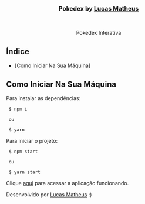 <br />
<p align="center">
  <h3 align="center">Pokedex by <a href="https://www.linkedin.com/in/lucasmpa/">Lucas Matheus</a></h3>
 <br />
  <p align="center">
     Pokedex Interativa
  </p>
</p>

## Índice

* [Como Iniciar Na Sua Máquina]

## Como Iniciar Na Sua Máquina

Para instalar as dependências:

```
 $ npm i
 
 ou
 
 $ yarn
```

Para iniciar o projeto:
```
 $ npm start
 
 ou
 
 $ yarn start
```


Clique <a href="https://test-pokedex-front.netlify.app/">aqui</a> para acessar a aplicação funcionando.

Desenvolvido por  <a href="https://www.linkedin.com/in/lucasmpa/">Lucas Matheus</a> :)
